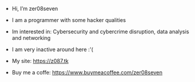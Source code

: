 - Hi, I’m zer08seven
- I am a programmer with some hacker qualities
- Im interested in: Cybersecurity and cybercrime disruption, data analysis and networking
- I am very inactive around here :'(


- My site: https://z087.tk
- Buy me a coffe: https://www.buymeacoffee.com/zer08seven
